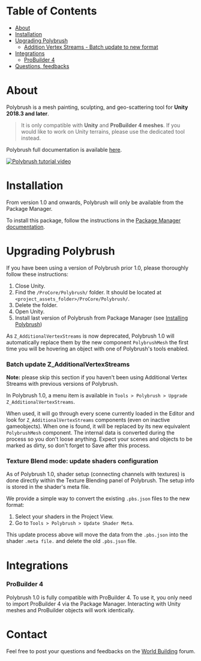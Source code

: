 # Table of Contents

- [About](#about)
- [Installation](#installation)
- [Upgrading Polybrush](#upgrading-polybrush)
  - [Addition Vertex Streams - Batch update to new format](#batch-update-z_additionalvertexstreams)
- [Integrations](#integrations)
  - [ProBuilder 4](#probuilder-4)
- [Questions, feedbacks](#contact)

# About

Polybrush is a mesh painting, sculpting, and geo-scattering tool for **Unity 2018.3 and later**.

> It is only compatible with **Unity** and **ProBuilder 4 meshes**. If you would like to work on Unity terrains, please use the dedicated tool instead.

Polybrush full documentation is available [here](https://unity-technologies.github.io/procore-legacy-docs/polybrush/polybrush-gh-pages/).

[![Polybrush tutorial video](Documentation~/images/tutorial-video-thumb.png)](https://youtu.be/JQyntL-Z5bM "Polybrush Tutorial Video")

# Installation

From version 1.0 and onwards, Polybrush will only be available from the Package Manager.

To install this package, follow the instructions in the [Package Manager documentation](https://docs.unity3d.com/Packages/com.unity.package-manager-ui@latest/index.html).

# Upgrading Polybrush

If you have been using a version of Polybrush prior 1.0, please thoroughly follow these instructions:

   1. Close Unity.
   2. Find the `/ProCore/Polybrush/` folder. It should be located at `<project_assets_folder>/ProCore/Polybrush/`.
   3. Delete the folder.
   4. Open Unity.
   5. Install last version of Polybrush from Package Manager (see [Installing Polybrush](#installing))

As `Z_AdditionalVertexStreams` is now deprecated, Polybrush 1.0 will automatically replace them by the new component `PolybrushMesh` the first time you will be hovering an object with one of Polybrush's tools enabled.

### Batch update Z_AdditionalVertexStreams

**Note:** please skip this section if you haven't been using Additional Vertex Streams with previous versions of Polybrush.

In Polybrush 1.0, a menu item is available in `Tools > Polybrush > Upgrade Z_AdditionalVertexStreams`.

When used, it will go through every scene currently loaded in the Editor and look for `Z_AdditionalVertexStreams` components (even on inactive gameobjects). When one is found, it will be replaced by its new equivalent `PolybrushMesh` component. The internal data is converted during the process so you don't loose anything. Expect your scenes and objects to be marked as dirty, so don't forget to Save after this process.

### Texture Blend mode: update shaders configuration

As of Polybrush 1.0, shader setup (connecting channels with textures) is done directly within the Texture Blending panel of Polybrush. The setup info is stored in the shader's meta file.

We provide a simple way to convert the existing `.pbs.json` files to the new format:

   1. Select your shaders in the Project View.
   2. Go to `Tools > Polybrush > Update Shader Meta`.

This update process above will move the data from the `.pbs.json` into the shader `.meta file.` and delete the old `.pbs.json` file.

# Integrations
### ProBuilder 4

Polybrush 1.0 is fully compatible with ProBuilder 4. To use it, you only need to import ProBuilder 4 via the Package Manager. Interacting with Unity meshes and ProBuilder objects will work identically.

# Contact

Feel free to post your questions and feedbacks on the [World Building](https://forum.unity.com/forums/world-building.146/) forum.
